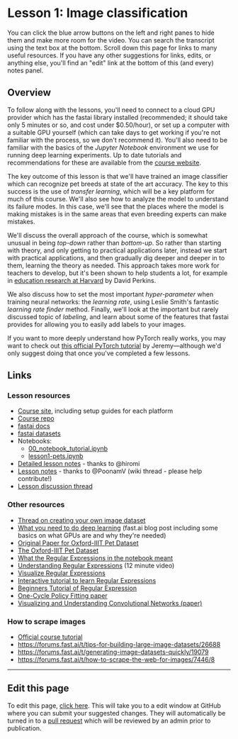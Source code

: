# Lesson 1: Image classification

You can click the blue arrow buttons on the left and right panes to hide them and make more room for the video. You can search the transcript using the text box at the bottom. Scroll down this page for links to many useful resources. If you have any other suggestions for links, edits, or anything else, you'll find an "edit" link at the bottom of this (and every) notes panel.

## Overview

To follow along with the lessons, you'll need to connect to a cloud GPU provider which has the fastai library installed (recommended; it should take only 5 minutes or so, and cost under $0.50/hour), or set up a computer with a suitable GPU yourself (which can take days to get working if you're not familiar with the process, so we don't recommend it). You'll also need to be familiar with the basics of the *Jupyter Notebook* environment we use for running deep learning experiments. Up to date tutorials and recommendations for these are available from the [course website](http://course.fast.ai).

The key outcome of this lesson is that we'll have trained an image classifier which can recognize pet breeds at state of the art accuracy. The key to this success is the use of *transfer learning*, which will be a key platform for much of this course. We'll also see how to analyze the model to understand its failure modes. In this case, we'll see that the places where the model is making mistakes is in the same areas that even breeding experts can make mistakes.

We'll discuss the overall approach of the course, which is somewhat unusual in being *top-down* rather than *bottom-up*. So rather than starting with theory, and only getting to practical applications later, instead we start with practical applications, and then gradually dig deeper and deeper in to them, learning the theory as needed. This approach takes more work for teachers to develop, but it's been shown to help students a lot, for example in [education research at Harvard](https://www.gse.harvard.edu/news/uk/09/01/education-bat-seven-principles-educators) by David Perkins.

We also discuss how to set the most important *hyper-parameter* when training neural networks: the *learning rate*, using Leslie Smith's fantastic *learning rate finder* method. Finally, we'll look at the important but rarely discussed topic of *labeling*, and learn about some of the features that fastai provides for allowing you to easily add labels to your images.

If you want to more deeply understand how PyTorch really works, you may want to check out [this official PyTorch tutorial](https://pytorch.org/tutorials/beginner/nn_tutorial.html) by Jeremy&mdash;although we'd only suggest doing that once you've completed a few lessons.

## Links

### Lesson resources

- [Course site](http://course.fast.ai), including setup guides for each platform
- [Course repo](https://github.com/fastai/course-v3)
- [fastai docs](http://docs.fast.ai)
- [fastai datasets](http://course.fast.ai/datasets)
- Notebooks:
  - [00_notebook_tutorial.ipynb](https://nbviewer.jupyter.org/github/fastai/course-v3/blob/master/nbs/dl1/00_notebook_tutorial.ipynb)
  - [lesson1-pets.ipynb](https://github.com/fastai/course-v3/blob/master/nbs/dl1/lesson1-pets.ipynb)
- [Detailed lesson notes](https://github.com/hiromis/notes/blob/master/Lesson1.md) - thanks to @hiromi
- [Lesson notes](https://forums.fast.ai/t/deep-learning-lesson-1-notes/27748) - thanks to @PoonamV (wiki thread - please help contribute!)
- [Lesson discussion thread](https://forums.fast.ai/t/lesson-1-discussion/27332)

### Other resources

- [Thread on creating your own image dataset](https://forums.fast.ai/t/tips-for-building-large-image-datasets/26688)
- [What you need to do deep learning](http://www.fast.ai/2017/11/16/what-you-need/) (fast.ai blog post including some basics on what GPUs are and why they're needed)
- [Original Paper for Oxford-IIIT Pet Dataset](http://www.robots.ox.ac.uk/~vgg/publications/2012/parkhi12a/parkhi12a.pdf)
- [The Oxford-IIIT Pet Dataset ](http://www.robots.ox.ac.uk/~vgg/data/pets/)
- [What the Regular Expressions in the notebook meant](https://medium.com/@youknowjamest/parsing-file-names-using-regular-expressions-3e85d64deb69)
- [Understanding Regular Expressions](https://youtu.be/DRR9fOXkfRE) (12 minute video)
- [Visualize Regular Expressions](https://regexr.com/)
- [Interactive tutorial to learn Regular Expressions](https://regexone.com)
- [Beginners Tutorial of Regular Expression](https://www.analyticsvidhya.com/blog/2015/06/regular-expression-python/)
- [One-Cycle Policy Fitting paper](https://arxiv.org/abs/1803.09820)
- [Visualizing and Understanding Convolutional Networks (paper)](https://arxiv.org/abs/1311.2901)

### How to scrape images

- [Official course tutorial](https://github.com/fastai/course-v3/blob/master/nbs/dl1/lesson2-download.ipynb)
- https://forums.fast.ai/t/tips-for-building-large-image-datasets/26688
- https://forums.fast.ai/t/generating-image-datasets-quickly/19079
- https://forums.fast.ai/t/how-to-scrape-the-web-for-images/7446/8

---

## Edit this page

To edit this page, [click here](https://github.com/fastai/course-v3/edit/master/fastai-video-browser/src/assets/dl-1-1/notes.md). This will take you to a edit window at GitHub where you can submit your suggested changes. They will automatically be turned in to a [pull request](https://help.github.com/articles/about-pull-requests/) which will be reviewed by an admin prior to publication.
